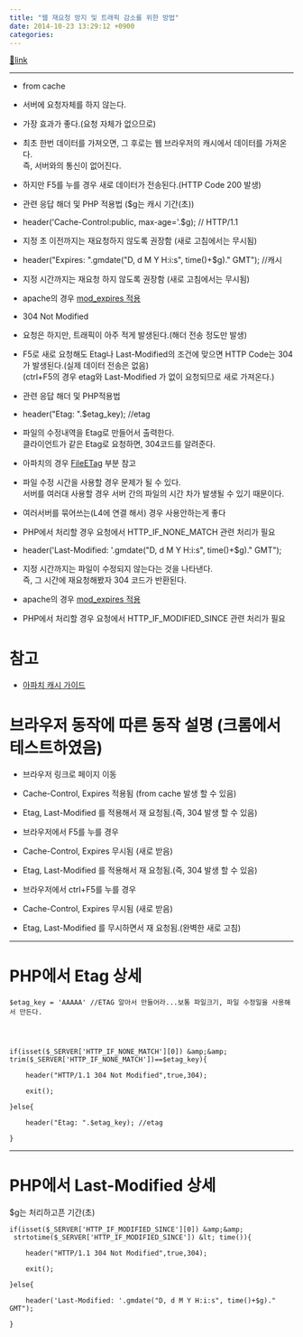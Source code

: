 ```yaml
---
title: "웹 재요청 방지 및 트래픽 감소를 위한 방법"
date: 2014-10-23 13:29:12 +0900
categories: 
---
```

[🔗link](http://www.mins01.com/mh/tech/read/903)
***


- from cache
- 서버에 요청자체를 하지 않는다.
- 가장 효과가 좋다.(요청 자체가 없으므로)

- 최초 한번 데이터를 가져오면, 그 후로는 웹 브라우저의 캐시에서 데이터를 가져온다.  
즉, 서버와의 통신이 없어진다.
- 하지만 F5를 누를 경우 새로 데이터가 전송된다.(HTTP Code 200 발생)
- 관련 응답 해더 및 PHP 적용법 ($g는 캐시 기간(초))
- header('Cache-Control:public, max-age='.$g); // HTTP/1.1
- 지정 초 이전까지는 재요청하지 않도록 권장함 (새로 고침에서는 무시됨)

- header("Expires: ".gmdate("D, d M Y H:i:s", time()+$g)." GMT");	//캐시
- 지정 시간까지는 재요청 하지 않도록 권장함 (새로 고침에서는 무시됨)

- apache의 경우 [mod_expires 적용](http://httpd.apache.org/docs/current/mod/mod_expires.html "mod_expires")


- 304 Not Modified
- 요청은 하지만, 트래픽이 아주 적게 발생된다.(해더 전송 정도만 발생)
- F5로 새로 요청해도 Etag나 Last-Modified의 조건에 맞으면 HTTP Code는 304가 발생된다.(실제 데이터 전송은 없음)  
(ctrl+F5의 경우 etag와 Last-Modified 가 없이 요청되므로 새로 가져온다.)
- 관련 응답 해더 및 PHP적용법
- header("Etag: ".$etag_key);	//etag
- 파일의 수정내역을 Etag로 만들어서 출력한다.  
클라이언트가 같은 Etag로 요청하면, 304코드를 알려준다.
- 아파치의 경우 [FileETag](http://httpd.apache.org/docs/2.2/mod/core.html#fileetag "FileETag") 부분 참고
- 파일 수정 시간을 사용할 경우 문제가 될 수 있다.  
서버를 여러대 사용할 경우 서버 간의 파일의 시간 차가 발생될 수 있기 때문이다.
- 여러서버를 묶어쓰는(L4에 연결 해서) 경우 사용안하는게 좋다
- PHP에서 처리할 경우 요청에서 HTTP_IF_NONE_MATCH 관련 처리가 필요

- header('Last-Modified: '.gmdate("D, d M Y H:i:s", time()+$g)." GMT");
- 지정 시간까지는 파일이 수정되지 않는다는 것을 나타낸다.  
즉, 그 시간에 재요청해봤자 304 코드가 반환된다.
- apache의 경우 [mod_expires 적용](http://httpd.apache.org/docs/current/mod/mod_expires.html "mod_expires")
- PHP에서 처리할 경우 요청에서 HTTP_IF_MODIFIED_SINCE 관련 처리가 필요




  


# 참고

- [아파치 캐시 가이드](http://httpd.apache.org/docs/2.2/caching.html "아파치 캐시 가이드")

# 브라우저 동작에 따른 동작 설명 (크롬에서 테스트하였음)  
- 브라우저 링크로 페이지 이동
- Cache-Control, Expires 적용됨 (from cache 발생 할 수 있음)
- Etag, Last-Modified 를 적용해서 재 요청됨.(즉, 304 발생 할 수 있음)

- 브라우저에서 F5를 누를 경우
- Cache-Control, Expires 무시됨 (새로 받음)
- Etag, Last-Modified 를 적용해서 재 요청됨.(즉, 304 발생 할 수 있음)

- 브라우저에서 ctrl+F5를 누를 경우
- Cache-Control, Expires 무시됨 (새로 받음)
- Etag, Last-Modified 를 무시하면서 재 요청됨.(완벽한 새로 고침)


- - - - - -



# PHP에서 Etag 상세

	$etag_key = 'AAAAA' //ETAG 알아서 만들어라...보통 파일크기, 파일 수정일을 사용해서 만든다.

  


	if(isset($_SERVER['HTTP_IF_NONE_MATCH'][0]) &amp;&amp; trim($_SERVER['HTTP_IF_NONE_MATCH'])==$etag_key){

		header("HTTP/1.1 304 Not Modified",true,304); 

		exit();

	}else{

		header("Etag: ".$etag_key);	//etag

	}



- - - - - -

# PHP에서 Last-Modified 상세

$g는 처리하고픈 기간(초)

  


	if(isset($_SERVER['HTTP_IF_MODIFIED_SINCE'][0]) &amp;&amp;  strtotime($_SERVER['HTTP_IF_MODIFIED_SINCE']) &lt; time()){

		header("HTTP/1.1 304 Not Modified",true,304); 

		exit();

	}else{

		header('Last-Modified: '.gmdate("D, d M Y H:i:s", time()+$g)." GMT");

	}



  
  

